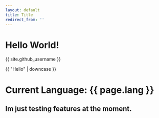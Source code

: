 ```yaml
---
layout: default
title: Title
redirect_from: ''
---
```


<h1>Hello World!</h1>
<p>{{ site.github_username }}</p>
<p>{{ "Hello" | downcase }}</p>
<h1>Current Language: {{ page.lang }}</h1>
<h2>Im just testing features at the moment.</h2>